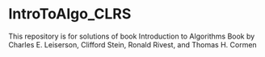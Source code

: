 # IntroToAlgo_CLRS
This repository is for solutions of book Introduction to Algorithms Book by Charles E. Leiserson, Clifford Stein, Ronald Rivest, and Thomas H. Cormen
